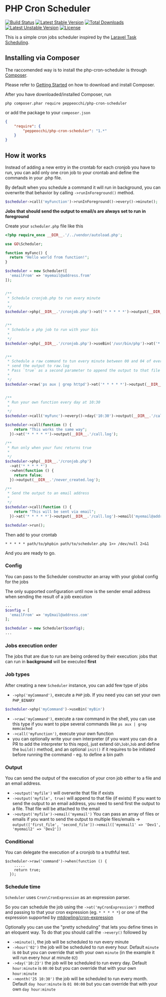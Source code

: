 PHP Cron Scheduler
==

[![Build Status](https://travis-ci.org/peppeocchi/php-cron-scheduler.svg)](https://travis-ci.org/peppeocchi/php-cron-scheduler)
[![Latest Stable Version](https://poser.pugx.org/peppeocchi/php-cron-scheduler/v/stable)](https://packagist.org/packages/peppeocchi/php-cron-scheduler) [![Total Downloads](https://poser.pugx.org/peppeocchi/php-cron-scheduler/downloads)](https://packagist.org/packages/peppeocchi/php-cron-scheduler) [![Latest Unstable Version](https://poser.pugx.org/peppeocchi/php-cron-scheduler/v/unstable)](https://packagist.org/packages/peppeocchi/php-cron-scheduler) [![License](https://poser.pugx.org/peppeocchi/php-cron-scheduler/license)](https://packagist.org/packages/peppeocchi/php-cron-scheduler)

This is a simple cron jobs scheduler inspired by the [Laravel Task Scheduling](http://laravel.com/docs/5.1/scheduling).

## Installing via Composer
The raccomended way is to install the php-cron-scheduler is through [Composer](https://getcomposer.org/).

Please refer to [Getting Started](https://getcomposer.org/doc/00-intro.md) on how to download and install Composer.

After you have downloaded/installed Composer, run

`php composer.phar require peppeocchi/php-cron-scheduler`

or add the package to your `composer.json`
```json
{
    "require": {
        "peppeocchi/php-cron-scheduler": "1.*"
    }
}
```

## How it works
Instead of adding a new entry in the crontab for each cronjob you have to run, you can add only one cron job to your crontab and define the commands in your .php file.

By default when you schedule a command it will run in background, you can overwrite that behavior by calling `->runInForeground()` method.
```php
$scheduler->call('myFunction')->runInForeground()->every()->minute();
```

**Jobs that should send the output to email/s are always set to run in foreground**

Create your `scheduler.php` file like this
```php
<?php require_once __DIR__.'/../vendor/autoload.php';

use GO\Scheduler;

function myFunc() {
  return "Hello world from function!";
}

$scheduler = new Scheduler([
  'emailFrom' => 'myemail@address.from'
]);


/**
 * Schedule cronjob.php to run every minute
 *
 */
$scheduler->php(__DIR__.'/cronjob.php')->at('* * * * *')->output(__DIR__.'/cronjob.log');


/**
 * Schedule a php job to run with your bin
 *
 */
$scheduler->php(__DIR__.'/cronjob.php')->useBin('/usr/bin/php')->at('* * * * *')->output(__DIR__.'/cronjob_bin.log', true);


/**
 * Schedule a raw command to tun every minute between 00 and 04 of every hour,
 * send the output to raw.log
 * Pass `true` as a second parameter to append the output to that file
 *
 */
$scheduler->raw('ps aux | grep httpd')->at('* * * * *')->output(__DIR__.'/raw.log', true);


/**
 * Run your own function every day at 10:30
 *
 */
$scheduler->call('myFunc')->every()->day('10:30')->output(__DIR__.'/call.log');

$scheduler->call(function () {
    return "This works the same way";
  })->at('* * * * *')->output(__DIR__.'/call.log');

/**
 * Run only when your func returns true
 *
 */
$scheduler->php(__DIR__.'/cronjob.php')
  ->at('* * * * *')
  ->when(function () {
    return false;
  })->output(__DIR__.'/never_created.log');

/**
 * Send the output to an email address
 *
 */
$scheduler->call(function () {
    return "This will be sent via email";
  })->at('* * * * *')->output(__DIR__.'/call.log')->email('myemail@address.to');

$scheduler->run();
```

Then add to your crontab

````
* * * * * path/to/phpbin path/to/scheduler.php 1>> /dev/null 2>&1
````

And you are ready to go.

### Config
You can pass to the Scheduler constructor an array with your global config for the jobs

The only supported configuration until now is the sender email address when sending the result of a job execution

```php
...
$config = [
  'emailFrom' => 'myEmail@address.com'
];

$scheduler = new Scheduler($config);
...
```

### Jobs execution order
The jobs that are due to run are being ordered by their execution: jobs that can run in **background** will be executed **first**


### Job types
After creating a new `Scheduler` instance, you can add few type of jobs
- `->php('myCommand')`, execute a `PHP` job. If you need you can set your own `PHP_BINARY`
```php
$scheduler->php('myCommand')->useBin('myBin')
```
- `->raw('myCommand')`, execute a raw command in the shell, you can use this type if you want to pipe several commands like `ps aux | grep memcached`
- `->call('myFunction')`, execute your own function
- you can optionally write your own interpreter (if you want you can do a PR to add the interpreter to this repo), just extend `GO\Job\Job` and define the `build()` method, and an optional `init()` if it requires to be initiated before running the command - eg. to define a bin path

### Output
You can send the output of the execution of your cron job either to a file and an email address.
- `->output('myfile')` will overwrite that file if exists
- `->output('myfile', true)` will append to that file (if exists)
If you want to send the output to an email address, you need to send first the output to a file. That file will be attached to the email
- `->output('myfile')->email('myemail')`
You can pass an array of files or emails if you want to send the output to multiple files/emails
-> `output(['first_file', 'second_file'])->email(['myemail1' => 'Dev1', 'myemail2' => 'Dev2'])`

### Conditional
You can delegate the execution of a cronjob to a truthful test.
```
$scheduler->raw('command')->when(function () {
    .....
    return true;
  });
```

### Schedule time
`Scheduler` uses `Cron\CronExpression` as an expression parser.

So you can schedule the job using the `->at('myCronExpression')` method and passing to that your cron expression (eg. `* * * * *`) or one of the expression supported by [mtdowling/cron-expression](https://github.com/mtdowling/cron-expression)

Optionally you can use the "pretty scheduling" that lets you define times in an eloquent way. To do that you should call the `->every()` followed by
- `->minute()`, the job will be scheduled to run every minute
- `->hour('02')` the job will be scheduled to run every hour. Default `minute` is `00` but you can override that with your own `minute` (in the example it will run every hour at minute `02`)
- `->day('10:23')` the job will be scheduled to run every day. Default `hour:minute` is `00:00` but you can override that with your own `hour:minute`
- `->month('25 10:30')` the job will be scheduled to run every month. Default `day hour:minute` is `01 00:00` but you can override that with your own `day hour:minute`
